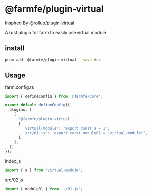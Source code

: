 # @farmfe/plugin-virtual

Inspired By [@rollup/plugin-virtual](https://www.npmjs.com/package/@rollup/plugin-virtual)

A rust plugin for farm to easily use virtual module

## install

```bash
pnpm add  @farmfe/plugin-virtual --save-dev
```

## Usage

farm.config.ts

```typescript
import { defineConfig } from '@farmfe/core';

export default defineConfig({
  plugins: [
    [
      '@farmfe/plugin-virtual',
      {
        'virtual-module': 'export const a = 1',
        'src/01.js': 'export const module01 = "virtual-module"',
      },
    ],
  ],
});
```

index.js

```javascript
import { a } from 'virtual-module';
```

src/02.js

```javascript
import { module01 } from './01.js';
```
